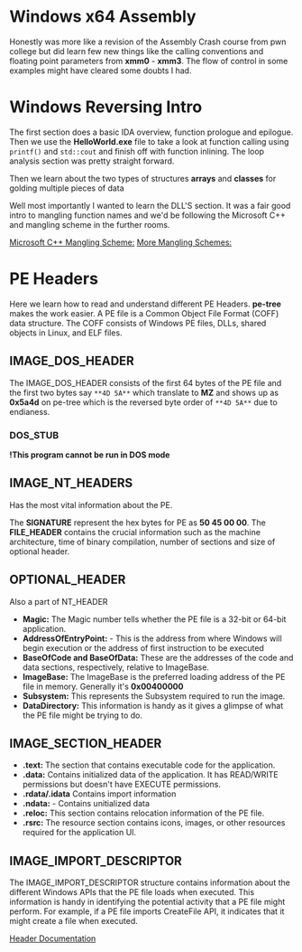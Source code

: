 # Windows x64 Assembly

Honestly was more like a revision of the Assembly Crash course from pwn college but did learn few new things like the calling conventions and  floating point parameters from **xmm0** - **xmm3**. The flow of control in some examples might have cleared some doubts I had.

# Windows Reversing Intro

The first section does a basic IDA overview, function prologue and epilogue. Then we use the **HelloWorld.exe** file to take a look at function calling using `printf()` and `std::cout` and finish off with function inlining. The loop analysis section was pretty straight forward.

Then we learn about the two types of structures **arrays** and **classes** for golding multiple pieces of data

Well most importantly I wanted to learn the DLL'S section. It was a fair good intro to mangling function names and we'd be following the Microsoft C++ and mangling scheme in the further rooms. 

[Microsoft C++ Mangling Scheme:](http://mearie.org/documents/mscmangle/) 
[More Mangling Schemes:](https://en.wikipedia.org/wiki/Name_mangling)


# PE Headers 

Here we learn how to read and understand different PE Headers. **pe-tree** makes the work easier.
A PE file is a Common Object File Format (COFF) data structure. The COFF consists of Windows PE files, DLLs, shared objects in Linux, and ELF files.

## IMAGE_DOS_HEADER
The IMAGE_DOS_HEADER consists of the first 64 bytes of the PE file and the first two bytes say `**4D 5A**` which translate to **MZ** and shows up as **0x5a4d** on pe-tree which is the reversed byte order of `**4D 5A**` due to endianess.
### DOS_STUB
**!This program cannot be run in DOS mode**
## IMAGE_NT_HEADERS
  Has the most vital information about the PE. 

The **SIGNATURE** represent the hex bytes for PE as **50 45 00 00**.
The **FILE_HEADER** contains the crucial information such as the machine architecture, time of binary compilation, number of sections and size of optional header.

## OPTIONAL_HEADER
 Also a part of NT_HEADER

 - **Magic:** The Magic number tells whether the PE file is a 32-bit or 64-bit application.
 - **AddressOfEntryPoint:** - This is the address from where Windows will begin execution or the address of first instruction to be executed
 - **BaseOfCode and BaseOfData:** These are the addresses of the code and data sections, respectively, relative to ImageBase.
 - **ImageBase:** The ImageBase is the preferred loading address of the PE file in memory. Generally it's **0x00400000**
 - **Subsystem:** This represents the Subsystem required to run the image.
 - **DataDirectory:** This information is handy as it gives a glimpse of what the PE file might be trying to do.

 ## IMAGE_SECTION_HEADER

 - **.text:** The section that contains executable code for the application.
 - **.data:** Contains initialized data of the application. It has READ/WRITE permissions but doesn't have EXECUTE permissions.
 - **.rdata/.idata**  Contains import information
 - **.ndata:** - Contains unitialized data 
 - **.reloc:** This section contains relocation information of the PE file.
 - **.rsrc:** The resource section contains icons, images, or other resources required for the application UI.

 ## IMAGE_IMPORT_DESCRIPTOR
The IMAGE_IMPORT_DESCRIPTOR structure contains information about the different Windows APIs that the PE file loads when executed. This information is handy in identifying the potential activity that a PE file might perform. For example, if a PE file imports CreateFile API, it indicates that it might create a file when executed.

[Header Documentation](https://learn.microsoft.com/en-us/windows/win32/api/winnt/ns-winnt-image_nt_headers32)
